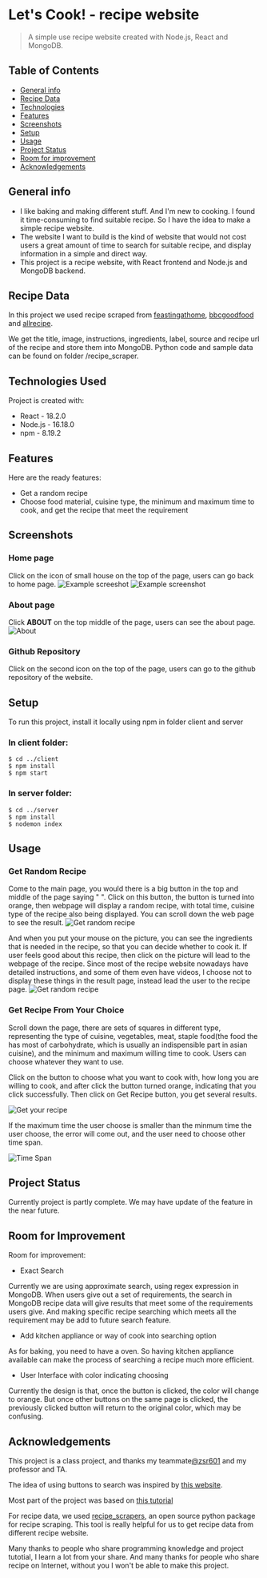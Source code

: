 # Let's Cook! - recipe website

> A simple use recipe website created with Node.js, React and MongoDB.

## Table of Contents

- [General info](#general-info)
- [Recipe Data](#recipe-data)
- [Technologies](#technologies-used)
- [Features](#features)
- [Screenshots](#screenshots)
- [Setup](#setup)
- [Usage](#usage)
- [Project Status](#project-status)
- [Room for improvement](#room-for-improvement)
- [Acknowledgements](#acknowledgements)

## General info

- I like baking and making different stuff. And I'm new to cooking. I found it time-consuming to find suitable recipe. So I have the idea to make a simple recipe website.
- The website I want to build is the kind of website that would not cost users a great amount of time to search for suitable recipe, and display information in a simple and direct way.
- This project is a recipe website, with React frontend and Node.js and MongoDB backend.

## Recipe Data

In this project we used recipe scraped from [feastingathome](https://www.feastingathome.com/), [bbcgoodfood](https://www.bbcgoodfood.com/) and [allrecipe](https://www.allrecipe.com/).

We get the title, image, instructions, ingredients, label, source and recipe url of the recipe and store them into MongoDB. Python code and sample data can be found on folder /recipe_scraper.

## Technologies Used

Project is created with:

- React - 18.2.0
- Node.js - 16.18.0
- npm - 8.19.2

## Features

Here are the ready features:

- Get a random recipe
- Choose food material, cuisine type, the minimum and maximum time to cook, and get the recipe that meet the requirement

## Screenshots

### Home page

Click on the icon of small house on the top of the page, users can go back to home page.
![Example screeshot](./img/main-screenshoot-1.png)
![Example screenshot](./img/main-screenshot-2.png)

### About page

Click **ABOUT** on the top middle of the page, users can see the about page.
![About](./img/about.png)

### Github Repository

Click on the second icon on the top of the page, users can go to the github repository of the website.

## Setup

To run this project, install it locally using npm in folder client and server

### In client folder:

```
$ cd ../client
$ npm install
$ npm start
```

### In server folder:

```
$ cd ../server
$ npm install
$ nodemon index
```

## Usage

### Get Random Recipe

Come to the main page, you would there is a big button in the top and middle of the page saying " ". Click on this button, the button is turned into orange, then webpage will display a random recipe, with total time, cuisine type of the recipe also being displayed. You can scroll down the web page to see the result.
![Get random recipe](./img/random-1.png)

And when you put your mouse on the picture, you can see the ingredients that is needed in the recipe, so that you can decide whether to cook it. If user feels good about this recipe, then click on the picture will lead to the webpage of the recipe. Since most of the recipe website nowadays have detailed instructions, and some of them even have videos, I choose not to display these things in the result page, instead lead the user to the recipe page.
![Get random recipe](./img/random.gif)

### Get Recipe From Your Choice

Scroll down the page, there are sets of squares in different type, representing the type of cuisine, vegetables, meat, staple food(the food the has most of carbohydrate, which is usually an indispensible part in asian cuisine), and the minimum and maximum willing time to cook. Users can choose whatever they want to use.

<!-- 也许放个gif图会更好-->

Click on the button to choose what you want to cook with, how long you are willing to cook, and after click the button turned orange, indicating that you click successfully. Then click on Get Recipe button, you get several results.

![Get your recipe](./img/choose.gif)

If the maximum time the user choose is smaller than the minmum time the user choose, the error will come out, and the user need to choose other time span.

![Time Span](./img/time-span.gif)

## Project Status

Currently project is partly complete. We may have update of the feature in the near future.

## Room for Improvement

Room for improvement:

- Exact Search

Currently we are using approximate search, using regex expression in MongoDB. When users give out a set of requirements, the search in MongoDB recipe data will give results that meet some of the requirements users give. And making specific recipe searching which meets all the requirement may be add to future search feature.

- Add kitchen appliance or way of cook into searching option

As for baking, you need to have a oven. So having kitchen appliance available can make the process of searching a recipe much more efficient.

- User Interface with color indicating choosing

Currently the design is that, once the button is clicked, the color will change to orange. But once other buttons on the same page is clicked, the previously clicked button will return to the original color, which may be confusing.

## Acknowledgements

This project is a class project, and thanks my teammate[@zsr601](https://github.com/zsr601/) and my professor and TA.

The idea of using buttons to search was inspired by [this website](https://cook.yunyoujun.cn/).

Most part of the project was based on [this tutorial](https://medium.com/swlh/how-to-create-your-first-mern-mongodb-express-js-react-js-and-node-js-stack-7e8b20463e66)

For recipe data, we used [recipe_scrapers](https://github.com/hhursev/recipe-scrapers), an open source python package for recipe scraping. This tool is really helpful for us to get recipe data from different recipe website.

Many thanks to people who share programming knowledge and project tutotial, I learn a lot from your share. And many thanks for people who share recipe on Internet, without you I won't be able to make this project.
